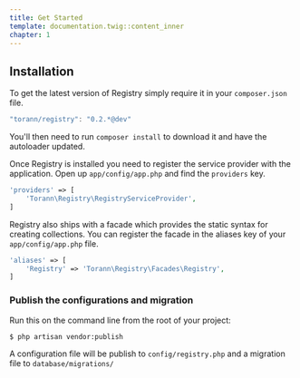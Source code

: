 ```yaml
---
title: Get Started
template: documentation.twig::content_inner
chapter: 1
---
```


## Installation

To get the latest version of Registry simply require it in your `composer.json` file.

```js
"torann/registry": "0.2.*@dev"
```

You'll then need to run `composer install` to download it and have the autoloader updated.

Once Registry is installed you need to register the service provider with the application. Open up `app/config/app.php` and find the `providers` key.

```php
'providers' => [
    'Torann\Registry\RegistryServiceProvider',
]
```

Registry also ships with a facade which provides the static syntax for creating collections. You can register the facade in the aliases key of your `app/config/app.php` file.

```php
'aliases' => [
    'Registry' => 'Torann\Registry\Facades\Registry',
]
```

### Publish the configurations and migration

Run this on the command line from the root of your project:

```bash
$ php artisan vendor:publish
```

A configuration file will be publish to `config/registry.php` and a migration file to `database/migrations/`